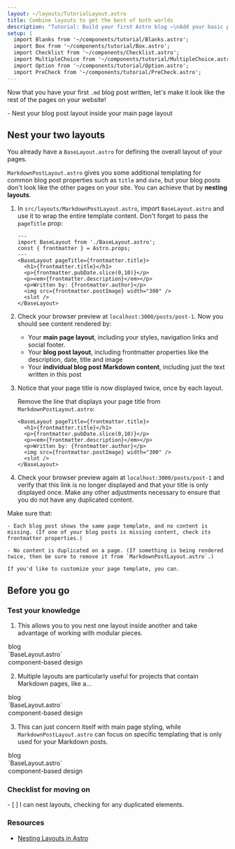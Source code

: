 ```yaml
---
layout: ~/layouts/TutorialLayout.astro
title: Combine layouts to get the best of both worlds
description: "Tutorial: Build your first Astro blog —\nAdd your basic page layout to the layout that formats your blog posts"
setup: |
  import Blanks from '~/components/tutorial/Blanks.astro';
  import Box from '~/components/tutorial/Box.astro';
  import Checklist from '~/components/Checklist.astro';
  import MultipleChoice from '~/components/tutorial/MultipleChoice.astro';
  import Option from '~/components/tutorial/Option.astro';
  import PreCheck from '~/components/tutorial/PreCheck.astro';
---
```


Now that you have your first `.md` blog post written, let's make it look like the rest of the pages on your website!

<PreCheck>
  - Nest your blog post layout inside your main page layout
</PreCheck>

## Nest your two layouts

You already have a `BaseLayout.astro` for defining the overall layout of your pages. 

`MarkdownPostLayout.astro` gives you some additional templating for common blog post properties such as `title` and `date`, but your blog posts don't look like the other pages on your site. You can achieve that by **nesting layouts**.


1. In `src/layouts/MarkdownPostLayout.astro`, import `BaseLayout.astro` and use it to wrap the entire template content. Don't forget to pass the `pageTitle` prop:

    ```astro title="src/layouts/MarkdownPostLayout.astro" ins={2,5,12}
    ---
    import BaseLayout from './BaseLayout.astro';
    const { frontmatter } = Astro.props;
    ---
    <BaseLayout pageTitle={frontmatter.title}>
      <h1>{frontmatter.title}</h1>
      <p>{frontmatter.pubDate.slice(0,10)}</p>
      <p><em>{frontmatter.description}</em></p>
      <p>Written by: {frontmatter.author}</p>
      <img src={frontmatter.postImage} width="300" />
      <slot />
    </BaseLayout>
    ```

2. Check your browser preview at `localhost:3000/posts/post-1`. Now you should see content rendered by:

    - Your **main page layout**, including your styles, navigation links and social footer.
    - Your **blog post layout**, including frontmatter properties like the description, date, title and image
    - Your **individual blog post Markdown content**, including just the text written in this post

3. Notice that your page title is now displayed twice, once by each layout.

    Remove the line that displays your page title from `MarkdownPostLayout.astro`:

    ```astro title="src/layouts/MarkdownPostLayout.astro" del={2}
    <BaseLayout pageTitle={frontmatter.title}>
      <h1>{frontmatter.title}</h1>
      <p>{frontmatter.pubDate.slice(0,10)}</p>
      <p><em>{frontmatter.description}</em></p>
      <p>Written by: {frontmatter.author}</p>
      <img src={frontmatter.postImage} width="300" />
      <slot />
    </BaseLayout>
    ```

5. Check your browser preview again at `localhost:3000/posts/post-1` and verify that this link is no longer displayed and that your title is only displayed once. Make any other adjustments necessary to ensure that you do not have any duplicated content.


  Make sure that:

    - Each blog post shows the same page template, and no content is missing. (If one of your blog posts is missing content, check its frontmatter properties.)

    - No content is duplicated on a page. (If something is being rendered twice, then be sure to remove it from `MarkdownPostLayout.astro`.)

    If you'd like to customize your page template, you can.


## Before you go

<Box icon="question-mark">

### Test your knowledge

1. This allows you to you nest one layout inside another and take advantage of working with modular pieces.

  <MultipleChoice>
    <Option>
      blog
    </Option>
    <Option>
      `BaseLayout.astro`
    </Option>
    <Option isCorrect>
       component-based design
    </Option>
  </MultipleChoice>

2. Multiple layouts are particularly useful for projects that contain Markdown pages, like a...

  <MultipleChoice>
    <Option isCorrect>
      blog
    </Option>
    <Option>
      `BaseLayout.astro`
    </Option>
    <Option>
       component-based design
    </Option>
  </MultipleChoice>

3. This can just concern itself with main page styling, while `MarkdownPostLayout.astro` can focus on specific templating that is only used for your Markdown posts.

  <MultipleChoice>
    <Option>
      blog
    </Option>
    <Option isCorrect>
      `BaseLayout.astro`
    </Option>
    <Option>
       component-based design
    </Option>
  </MultipleChoice>
</Box>

<Box icon="check-list">

### Checklist for moving on

<Checklist>
- [ ] I can nest layouts, checking for any duplicated elements.
</Checklist>
</Box>

### Resources

- [Nesting Layouts in Astro](/en/core-concepts/layouts/#nesting-layouts)
